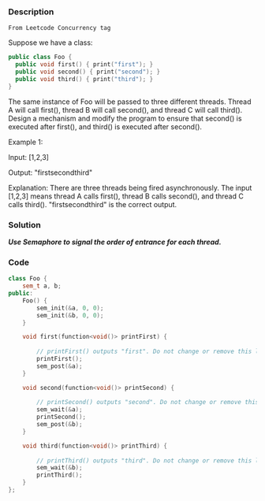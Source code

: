 ### Description
```From Leetcode Concurrency tag```

Suppose we have a class:
```C++
public class Foo {
  public void first() { print("first"); }
  public void second() { print("second"); }
  public void third() { print("third"); }
}
```
The same instance of Foo will be passed to three different threads. Thread A will call first(), thread B will call second(), and thread C will call third(). Design a mechanism and modify the program to ensure that second() is executed after first(), and third() is executed after second().

 

Example 1:

Input: [1,2,3]

Output: "firstsecondthird"

Explanation: There are three threads being fired asynchronously. The input [1,2,3] means thread A calls first(), thread B calls second(), and thread C calls third(). "firstsecondthird" is the correct output.

### Solution
***Use Semaphore to signal the order of entrance for each thread.***

### Code
```C++
class Foo {
    sem_t a, b;
public:
    Foo() {
        sem_init(&a, 0, 0);
        sem_init(&b, 0, 0);
    }

    void first(function<void()> printFirst) {
        
        // printFirst() outputs "first". Do not change or remove this line.
        printFirst();
        sem_post(&a);
    }

    void second(function<void()> printSecond) {
        
        // printSecond() outputs "second". Do not change or remove this line.
        sem_wait(&a);
        printSecond();
        sem_post(&b);
    }

    void third(function<void()> printThird) {
        
        // printThird() outputs "third". Do not change or remove this line.
        sem_wait(&b);
        printThird();
    }
};
```